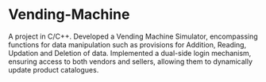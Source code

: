 # Vending-Machine
A project in C/C++. Developed a Vending Machine Simulator, encompassing functions for data manipulation such as provisions for Addition, Reading, Updation and Deletion of data. Implemented a dual-side login mechanism, ensuring access to both vendors and sellers, allowing them to dynamically update product catalogues.

